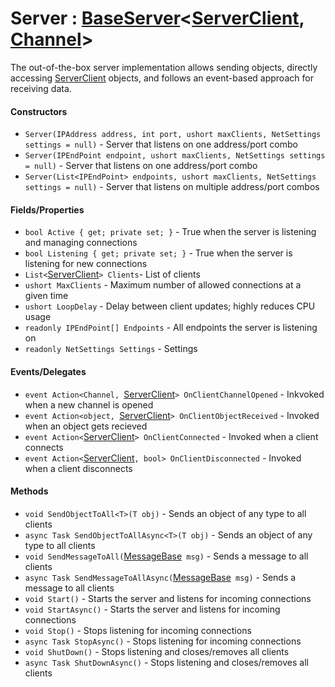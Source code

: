 # Server : [BaseServer]()<[ServerClient](https://github.com/KaiNet-X/Network/blob/master/ServerClient.md), [Channel]()>
The out-of-the-box server implementation allows sending objects, directly accessing [ServerClient](https://github.com/KaiNet-X/Network/blob/master/ServerClient.md) objects, and follows an event-based approach for receiving data.
#### Constructors

- `Server(IPAddress address, int port, ushort maxClients, NetSettings settings = null)` - Server that listens on one address/port combo
- `Server(IPEndPoint endpoint, ushort maxClients, NetSettings settings = null)` - Server that listens on one address/port combo
- `Server(List<IPEndPoint> endpoints, ushort maxClients, NetSettings settings = null)` - Server that listens on multiple address/port combos

#### Fields/Properties

- `bool Active { get; private set; }` - True when the server is listening and managing connections
- `bool Listening { get; private set; }` - True when the server is listening for new connections
- `List<`[ServerClient](https://github.com/KaiNet-X/Network/blob/master/ServerClient.md)`> Clients`- List of clients
- `ushort MaxClients` - Maximum number of allowed connections at a given time
- `ushort LoopDelay` - Delay between client updates; highly reduces CPU usage
- `readonly IPEndPoint[] Endpoints` - All endpoints the server is listening on
- `readonly NetSettings Settings` - Settings

#### Events/Delegates

- `event Action<Channel, `[ServerClient](https://github.com/KaiNet-X/Network/blob/master/ServerClient.md)`> OnClientChannelOpened` - Inkvoked when a new channel is opened
- `event Action<object, `[ServerClient](https://github.com/KaiNet-X/Network/blob/master/ServerClient.md)`> OnClientObjectReceived` - Invoked when an object gets recieved
- `event Action<`[ServerClient](https://github.com/KaiNet-X/Network/blob/master/ServerClient.md)`> OnClientConnected` - Invoked when a client connects
- `event Action<`[ServerClient](https://github.com/KaiNet-X/Network/blob/master/ServerClient.md)`, bool> OnClientDisconnected` - Invoked when a client disconnects

#### Methods
- `void SendObjectToAll<T>(T obj)` - Sends an object of any type to all clients
- `async Task SendObjectToAllAsync<T>(T obj)` - Sends an object of any type to all clients
- `void SendMessageToAll(`[MessageBase]()` msg)` - Sends a message to all clients
- `async Task SendMessageToAllAsync(`[MessageBase]()` msg)` - Sends a message to all clients
- `void Start()` - Starts the server and listens for incoming connections
- `void StartAsync()` - Starts the server and listens for incoming connections
- `void Stop()` - Stops listening for incoming connections
- `async Task StopAsync()` - Stops listening for incoming connections
- `void ShutDown()` - Stops listening and closes/removes all clients
- `async Task ShutDownAsync()` - Stops listening and closes/removes all clients